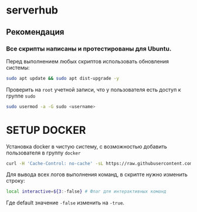 # serverhub

## Рекомендация

### Все скрипты написаны и протестированы для Ubuntu.

Перед выполнением любых скриптов использовать обновления системы:

```bash
sudo apt update && sudo apt dist-upgrade -y
```

Проверить на `root` учетной записи, что у пользователя есть доступ к группе `sudo`

```bash
sudo usermod -a -G sudo <username>
```

# SETUP DOCKER

Установка docker в чистую систему, с возможностью добавить пользователя в группу `docker`

```bash
curl -H 'Cache-Control: no-cache' -sL https://raw.githubusercontent.com/morington/serverhub/main/setup-docker.sh -o setup-docker.sh && chmod +x setup-docker.sh && ./setup-docker.sh
```

Для вывода всех логов выполнения команд, в скрипте нужно изменить строку:
```sh
local interactive=${3:-false} # Флаг для интерактивных команд
```
Где default значение `-false` изменить на `-true`.
